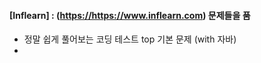 #### [Inflearn] : (<https://https://www.inflearn.com>) 문제들을 품
- 정말 쉽게 풀어보는 코딩 테스트 top 기본 문제 (with 자바)
- 
